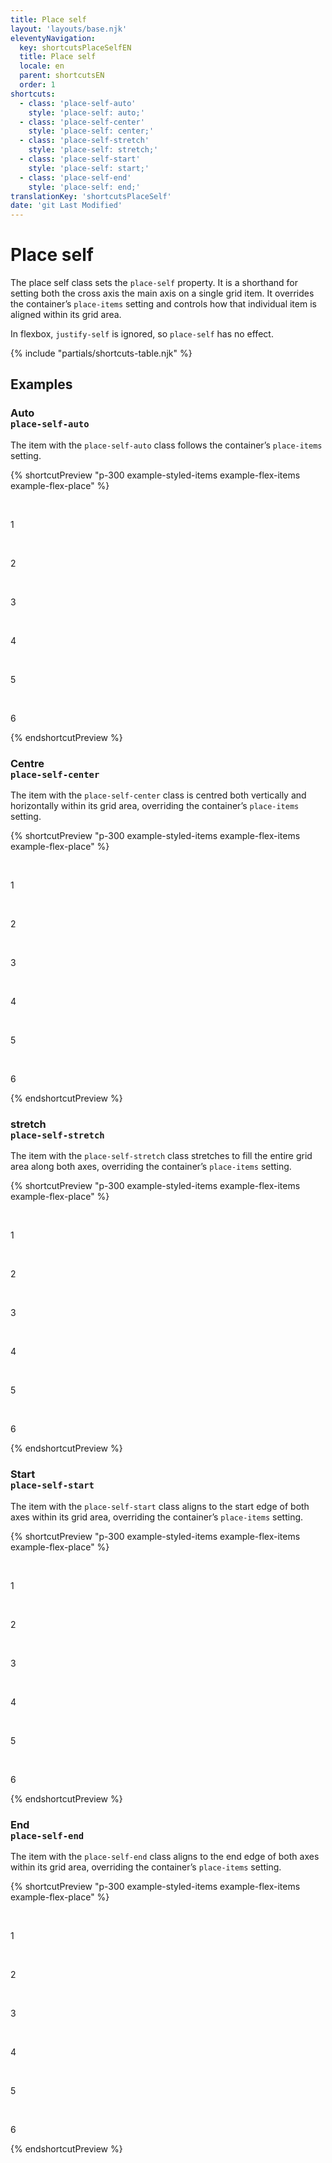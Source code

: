 ```yaml
---
title: Place self
layout: 'layouts/base.njk'
eleventyNavigation:
  key: shortcutsPlaceSelfEN
  title: Place self
  locale: en
  parent: shortcutsEN
  order: 1
shortcuts:
  - class: 'place-self-auto'
    style: 'place-self: auto;'
  - class: 'place-self-center'
    style: 'place-self: center;'
  - class: 'place-self-stretch'
    style: 'place-self: stretch;'
  - class: 'place-self-start'
    style: 'place-self: start;'
  - class: 'place-self-end'
    style: 'place-self: end;'
translationKey: 'shortcutsPlaceSelf'
date: 'git Last Modified'
---
```


# Place self

The place self class sets the `place-self` property. It is a shorthand for setting both the cross axis the main axis on a single grid item. It overrides the container’s `place-items` setting and controls how that individual item is aligned within its grid area.

<gcds-notice type="info" notice-title-tag="h2" notice-title="No effect in flexbox">
  <gcds-text>In flexbox, <code>justify-self</code> is ignored, so <code>place-self</code> has no effect.</gcds-text>
</gcds-notice>

{% include "partials/shortcuts-table.njk" %}

## Examples

### Auto<br/>`place-self-auto`

The item with the `place-self-auto` class follows the container’s `place-items` setting.

{% shortcutPreview "p-300 example-styled-items example-flex-items example-flex-place" %}

<div class="d-grid grid-cols-3 gap-300 place-items-stretch">
  <p>1</p>
  <p class="place-self-auto">2</p>
  <p>3</p>
  <p>4</p>
  <p>5</p>
  <p>6</p>
</div>
{% endshortcutPreview %}

### Centre<br/>`place-self-center`

The item with the `place-self-center` class is centred both vertically and horizontally within its grid area, overriding the container’s `place-items` setting.

{% shortcutPreview "p-300 example-styled-items example-flex-items example-flex-place" %}

<div class="d-grid grid-cols-3 gap-300 place-items-stretch">
  <p>1</p>
  <p class="place-self-center">2</p>
  <p>3</p>
  <p>4</p>
  <p>5</p>
  <p>6</p>
</div>
{% endshortcutPreview %}

### stretch<br/>`place-self-stretch`

The item with the `place-self-stretch` class stretches to fill the entire grid area along both axes, overriding the container’s `place-items` setting.

{% shortcutPreview "p-300 example-styled-items example-flex-items example-flex-place" %}

<div class="d-grid grid-cols-3 gap-300 place-items-start">
  <p>1</p>
  <p class="place-self-stretch">2</p>
  <p>3</p>
  <p>4</p>
  <p>5</p>
  <p>6</p>
</div>
{% endshortcutPreview %}

### Start<br/>`place-self-start`

The item with the `place-self-start` class aligns to the start edge of both axes within its grid area, overriding the container’s `place-items` setting.

{% shortcutPreview "p-300 example-styled-items example-flex-items example-flex-place" %}

<div class="d-grid grid-cols-3 gap-300 place-items-stretch">
  <p>1</p>
  <p class="place-self-start">2</p>
  <p>3</p>
  <p>4</p>
  <p>5</p>
  <p>6</p>
</div>
{% endshortcutPreview %}

### End<br/>`place-self-end`

The item with the `place-self-end` class aligns to the end edge of both axes within its grid area, overriding the container’s `place-items` setting.

{% shortcutPreview "p-300 example-styled-items example-flex-items example-flex-place" %}

<div class="d-grid grid-cols-3 gap-300 place-items-stretch">
  <p>1</p>
  <p class="place-self-end">2</p>
  <p>3</p>
  <p>4</p>
  <p>5</p>
  <p>6</p>
</div>
{% endshortcutPreview %}
